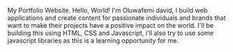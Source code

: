 My Portfolio Website.
Hello, World! I'm Oluwafemi david, I build web applications and create content for passionate individuals and brands that want to make their projects have a positive impact on the world.
I'll be building this using HTML, CSS and Javascript, i'll also try to use some javascript libraries as this is a learning opportunity for me.
